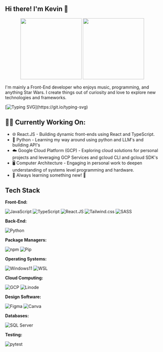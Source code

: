 ## Hi there! I'm Kevin 👋

<div id="header" align="center">
  <img src="https://i.giphy.com/media/v1.Y2lkPTc5MGI3NjExd2lsaGRhZ3JyYWhoeDA3ajRxYW1mbzN6cHJqcGh2YXh0OGs0ZG44byZlcD12MV9pbnRlcm5hbF9naWZfYnlfaWQmY3Q9cw/zLs0Hi96kWSPu9YoJ7/giphy.gif" width="200"/>
  <img src="https://i.giphy.com/media/v1.Y2lkPTc5MGI3NjExejdmeG9mMXdnMXVtbWxqemFhODlkOHdtYjA1eDZuNG1udG1lbzVqOSZlcD12MV9pbnRlcm5hbF9naWZfYnlfaWQmY3Q9cw/mCsgrG3wY49OtncVFr/giphy.gif" width="200"/>
</div>

I'm mainly a Front-End developer who enjoys music, programming, and anything Star Wars. I create things out of curiosity and love to explore new technologies and frameworks.

[![Typing SVG](https://readme-typing-svg.demolab.com?font=Fira+Code&size=16&pause=2000&background=FFFFFF00&center=true&vCenter=true&width=435&lines=Hi%2C+I'm+Kevin+Henderson;I+enjoy+music+and+programming.;I+create+things+out+of+curiosity.;I+also+love+anything+Star+Wars!)](https://git.io/typing-svg)

## 👨‍💻 Currently Working On:
- 🌐 React.JS - Building dynamic front-ends using React and TypeScript.
- 🐍 Python - Learning my way around using python and LLM's and building API's
- ☁️ Google Cloud Platform (GCP) - Exploring cloud solutions for personal projects and leveraging GCP Services and gcloud CLI and gcloud SDK's
- 🖥️ Computer Architecture - Engaging in personal work to deepen understanding of systems level programming and hardware.
- 🚀 Always learning something new! 🚀

## Tech Stack

**Front-End:**

![JavaScript](https://img.shields.io/badge/JavaScript-F7DF1E?style=for-the-badge&logo=JavaScript&logoColor=white)
![TypeScript](https://img.shields.io/badge/TypeScript-007ACC?style=for-the-badge&logo=typescript&logoColor=white)
![React.JS](https://img.shields.io/badge/React-20232A?style=for-the-badge&logo=react&logoColor=61DAFB)
![Tailwind.css](https://img.shields.io/badge/Tailwind_CSS-38B2AC?style=for-the-badge&logo=tailwind-css&logoColor=white)
![SASS](https://img.shields.io/badge/Sass-CC6699?style=for-the-badge&logo=sass&logoColor=white)

**Back-End:**

![Python](https://img.shields.io/badge/Python-3776AB?style=for-the-badge&logo=python&logoColor=white)


**Package Managers:**

![npm](https://img.shields.io/badge/npm-CB3837?style=for-the-badge&logo=npm&logoColor=white)
![Pip](https://img.shields.io/badge/pip-3775A9?style=for-the-badge&logo=pypi&logoColor=white)

**Operating Systems:**

![Windows11](https://img.shields.io/badge/Windows-0078D6?style=for-the-badge&logo=windows&logoColor=white)
![WSL](https://img.shields.io/badge/WSL-0a97f5?style=for-the-badge&logo=linux&logoColor=white)

**Cloud Computing:**

![GCP](https://img.shields.io/badge/Google_Cloud-4285F4?style=for-the-badge&logo=google-cloud&logoColor=white)
![Linode](https://img.shields.io/badge/Linode-00A95C?style=for-the-badge&logo=Linode&logoColor=white)

**Design Software:**

![Figma](https://img.shields.io/badge/Figma-F24E1E?style=for-the-badge&logo=figma&logoColor=white)
![Canva](https://img.shields.io/badge/Canva-00C4CC?style=for-the-badge&logo=Canva&logoColor=white)

**Databases:**

![SQL Server](https://img.shields.io/badge/MS_SQL_Server-CC2927?style=for-the-badge&logo=microsoft-sql-server&logoColor=white)

**Testing:**

![pytest](https://img.shields.io/badge/pytest-0A97F5?style=for-the-badge&logo=pytest&logoColor=white)

